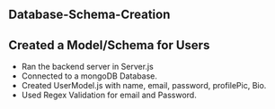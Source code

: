 ## Database-Schema-Creation

## Created a Model/Schema for Users
  - Ran the backend server in Server.js
  - Connected to a mongoDB Database.
  - Created UserModel.js with name, email, password, profilePic, Bio.
  - Used Regex Validation for email and Password.
